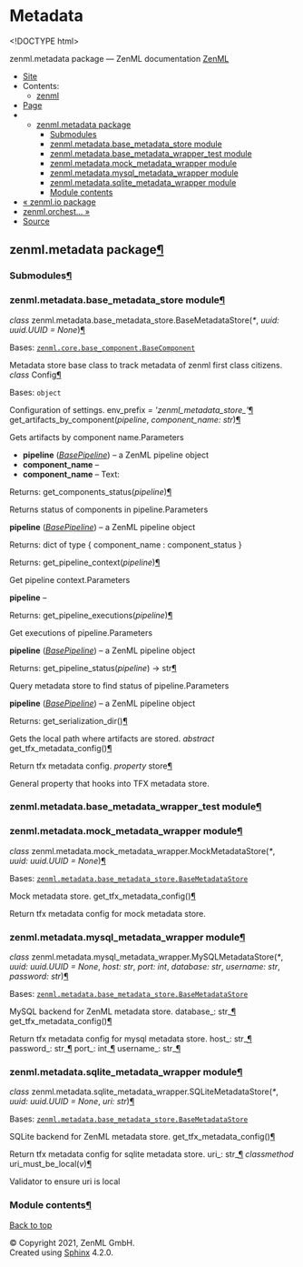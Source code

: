 # Metadata

&lt;!DOCTYPE html&gt;

zenml.metadata package — ZenML documentation  [ZenML](https://github.com/zenml-io/zenml/tree/f912d2d512477e6ed84e839259d42cb73eeedf2b/docs/sphinx_docs/_build/html/index.html)

*  [Site](https://github.com/zenml-io/zenml/tree/f912d2d512477e6ed84e839259d42cb73eeedf2b/docs/sphinx_docs/_build/html/index.html)
  * Contents:
    * [zenml](https://github.com/zenml-io/zenml/tree/f912d2d512477e6ed84e839259d42cb73eeedf2b/docs/sphinx_docs/_build/html/modules.html)
*  [Page](zenml.metadata.md)
  * * [zenml.metadata package](zenml.metadata.md)
      * [Submodules](zenml.metadata.md#submodules)
      * [zenml.metadata.base\_metadata\_store module](zenml.metadata.md#module-zenml.metadata.base_metadata_store)
      * [zenml.metadata.base\_metadata\_wrapper\_test module](zenml.metadata.md#zenml-metadata-base-metadata-wrapper-test-module)
      * [zenml.metadata.mock\_metadata\_wrapper module](zenml.metadata.md#module-zenml.metadata.mock_metadata_wrapper)
      * [zenml.metadata.mysql\_metadata\_wrapper module](zenml.metadata.md#module-zenml.metadata.mysql_metadata_wrapper)
      * [zenml.metadata.sqlite\_metadata\_wrapper module](zenml.metadata.md#module-zenml.metadata.sqlite_metadata_wrapper)
      * [Module contents](zenml.metadata.md#module-zenml.metadata)
* [ « zenml.io package](zenml.io.md)
* [ zenml.orchest... »](zenml.orchestrators/)
*  [Source](https://github.com/zenml-io/zenml/tree/f912d2d512477e6ed84e839259d42cb73eeedf2b/docs/sphinx_docs/_build/html/_sources/zenml.metadata.rst.txt)

## zenml.metadata package[¶](zenml.metadata.md#zenml-metadata-package)

### Submodules[¶](zenml.metadata.md#submodules)

### zenml.metadata.base\_metadata\_store module[¶](zenml.metadata.md#module-zenml.metadata.base_metadata_store)

 _class_ zenml.metadata.base\_metadata\_store.BaseMetadataStore\(_\*_, _uuid: uuid.UUID = None_\)[¶](zenml.metadata.md#zenml.metadata.base_metadata_store.BaseMetadataStore)

Bases: [`zenml.core.base_component.BaseComponent`](zenml.core.md#zenml.core.base_component.BaseComponent)

Metadata store base class to track metadata of zenml first class citizens. _class_ Config[¶](zenml.metadata.md#zenml.metadata.base_metadata_store.BaseMetadataStore.Config)

Bases: `object`

Configuration of settings. env\_prefix _= 'zenml\_metadata\_store\_'_[¶](zenml.metadata.md#zenml.metadata.base_metadata_store.BaseMetadataStore.Config.env_prefix) get\_artifacts\_by\_component\(_pipeline_, _component\_name: str_\)[¶](zenml.metadata.md#zenml.metadata.base_metadata_store.BaseMetadataStore.get_artifacts_by_component)

Gets artifacts by component name.Parameters

* **pipeline** \([_BasePipeline_](zenml.pipelines.md#zenml.pipelines.base_pipeline.BasePipeline)\) – a ZenML pipeline object
* **component\_name** –
* **component\_name** – Text:

Returns: get\_components\_status\(_pipeline_\)[¶](zenml.metadata.md#zenml.metadata.base_metadata_store.BaseMetadataStore.get_components_status)

Returns status of components in pipeline.Parameters

**pipeline** \([_BasePipeline_](zenml.pipelines.md#zenml.pipelines.base_pipeline.BasePipeline)\) – a ZenML pipeline object

Returns: dict of type { component\_name : component\_status }

Returns: get\_pipeline\_context\(_pipeline_\)[¶](zenml.metadata.md#zenml.metadata.base_metadata_store.BaseMetadataStore.get_pipeline_context)

Get pipeline context.Parameters

**pipeline** –

Returns: get\_pipeline\_executions\(_pipeline_\)[¶](zenml.metadata.md#zenml.metadata.base_metadata_store.BaseMetadataStore.get_pipeline_executions)

Get executions of pipeline.Parameters

**pipeline** \([_BasePipeline_](zenml.pipelines.md#zenml.pipelines.base_pipeline.BasePipeline)\) – a ZenML pipeline object

Returns: get\_pipeline\_status\(_pipeline_\) → str[¶](zenml.metadata.md#zenml.metadata.base_metadata_store.BaseMetadataStore.get_pipeline_status)

Query metadata store to find status of pipeline.Parameters

**pipeline** \([_BasePipeline_](zenml.pipelines.md#zenml.pipelines.base_pipeline.BasePipeline)\) – a ZenML pipeline object

Returns: get\_serialization\_dir\(\)[¶](zenml.metadata.md#zenml.metadata.base_metadata_store.BaseMetadataStore.get_serialization_dir)

Gets the local path where artifacts are stored. _abstract_ get\_tfx\_metadata\_config\(\)[¶](zenml.metadata.md#zenml.metadata.base_metadata_store.BaseMetadataStore.get_tfx_metadata_config)

Return tfx metadata config. _property_ store[¶](zenml.metadata.md#zenml.metadata.base_metadata_store.BaseMetadataStore.store)

General property that hooks into TFX metadata store.

### zenml.metadata.base\_metadata\_wrapper\_test module[¶](zenml.metadata.md#zenml-metadata-base-metadata-wrapper-test-module)

### zenml.metadata.mock\_metadata\_wrapper module[¶](zenml.metadata.md#module-zenml.metadata.mock_metadata_wrapper)

 _class_ zenml.metadata.mock\_metadata\_wrapper.MockMetadataStore\(_\*_, _uuid: uuid.UUID = None_\)[¶](zenml.metadata.md#zenml.metadata.mock_metadata_wrapper.MockMetadataStore)

Bases: [`zenml.metadata.base_metadata_store.BaseMetadataStore`](zenml.metadata.md#zenml.metadata.base_metadata_store.BaseMetadataStore)

Mock metadata store. get\_tfx\_metadata\_config\(\)[¶](zenml.metadata.md#zenml.metadata.mock_metadata_wrapper.MockMetadataStore.get_tfx_metadata_config)

Return tfx metadata config for mock metadata store.

### zenml.metadata.mysql\_metadata\_wrapper module[¶](zenml.metadata.md#module-zenml.metadata.mysql_metadata_wrapper)

 _class_ zenml.metadata.mysql\_metadata\_wrapper.MySQLMetadataStore\(_\*_, _uuid: uuid.UUID = None_, _host: str_, _port: int_, _database: str_, _username: str_, _password: str_\)[¶](zenml.metadata.md#zenml.metadata.mysql_metadata_wrapper.MySQLMetadataStore)

Bases: [`zenml.metadata.base_metadata_store.BaseMetadataStore`](zenml.metadata.md#zenml.metadata.base_metadata_store.BaseMetadataStore)

MySQL backend for ZenML metadata store. database_: str_[¶](zenml.metadata.md#zenml.metadata.mysql_metadata_wrapper.MySQLMetadataStore.database) get\_tfx\_metadata\_config\(\)[¶](zenml.metadata.md#zenml.metadata.mysql_metadata_wrapper.MySQLMetadataStore.get_tfx_metadata_config)

Return tfx metadata config for mysql metadata store. host_: str_[¶](zenml.metadata.md#zenml.metadata.mysql_metadata_wrapper.MySQLMetadataStore.host) password_: str_[¶](zenml.metadata.md#zenml.metadata.mysql_metadata_wrapper.MySQLMetadataStore.password) port_: int_[¶](zenml.metadata.md#zenml.metadata.mysql_metadata_wrapper.MySQLMetadataStore.port) username_: str_[¶](zenml.metadata.md#zenml.metadata.mysql_metadata_wrapper.MySQLMetadataStore.username)

### zenml.metadata.sqlite\_metadata\_wrapper module[¶](zenml.metadata.md#module-zenml.metadata.sqlite_metadata_wrapper)

 _class_ zenml.metadata.sqlite\_metadata\_wrapper.SQLiteMetadataStore\(_\*_, _uuid: uuid.UUID = None_, _uri: str_\)[¶](zenml.metadata.md#zenml.metadata.sqlite_metadata_wrapper.SQLiteMetadataStore)

Bases: [`zenml.metadata.base_metadata_store.BaseMetadataStore`](zenml.metadata.md#zenml.metadata.base_metadata_store.BaseMetadataStore)

SQLite backend for ZenML metadata store. get\_tfx\_metadata\_config\(\)[¶](zenml.metadata.md#zenml.metadata.sqlite_metadata_wrapper.SQLiteMetadataStore.get_tfx_metadata_config)

Return tfx metadata config for sqlite metadata store. uri_: str_[¶](zenml.metadata.md#zenml.metadata.sqlite_metadata_wrapper.SQLiteMetadataStore.uri) _classmethod_ uri\_must\_be\_local\(_v_\)[¶](zenml.metadata.md#zenml.metadata.sqlite_metadata_wrapper.SQLiteMetadataStore.uri_must_be_local)

Validator to ensure uri is local

### Module contents[¶](zenml.metadata.md#module-zenml.metadata)

 [Back to top](zenml.metadata.md)

 © Copyright 2021, ZenML GmbH.  
 Created using [Sphinx](http://sphinx-doc.org/) 4.2.0.  


